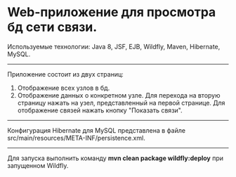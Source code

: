 Web-приложение для просмотра бд сети связи.
===
Используемые технологии: Java 8, JSF, EJB, Wildfly, Maven, Hibernate, MySQL.
***
Приложение состоит из двух страниц:
1. Отображение всех узлов в бд.
2. Отображение данных о конкретном узле.
Для перехода на вторую страницу нажать на узел, представленный на первой странице. Для отображение связей нажать кнопку "Показать связи".
***
Конфигурация Hibernate для MySQL представлена в файле src/main/resources/META-INF/persistence.xml.
***
Для запуска выполнить команду **mvn clean package wildfly:deploy** при запущенном Wildfly.
